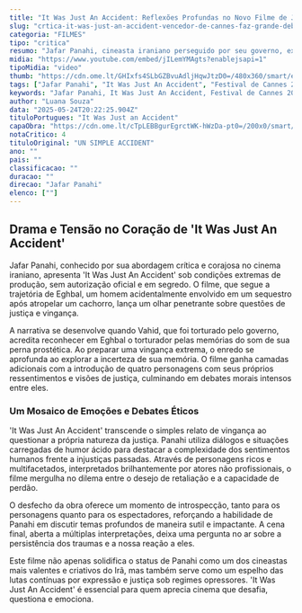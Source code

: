 ```yaml
---
title: "It Was Just An Accident: Reflexões Profundas no Novo Filme de Jafar Panahi Vencedor em Cannes"
slug: "crtica-it-was-just-an-accident-vencedor-de-cannes-faz-grande-debate-moral"
categoria: "FILMES"
tipo: "critica"
resumo: "Jafar Panahi, cineasta iraniano perseguido por seu governo, explora dilemas morais em 'It Was Just An Accident', aclamado no Festival de Cannes 2025."
midia: "https://www.youtube.com/embed/jILemYMAgts?enablejsapi=1"
tipoMidia: "video"
thumb: "https://cdn.ome.lt/GHIxfs4SLbGZBvuAdljHqwJtzD0=/480x360/smart/extras/conteudos/it-was-just-an-accident-critica.jpg"
tags: ["Jafar Panahi", "It Was Just An Accident", "Festival de Cannes 2025", "cinema iraniano", "filme", "injustiça", "vingança", "justiça"]
keywords: "Jafar Panahi, It Was Just An Accident, Festival de Cannes 2025, cinema iraniano, filme, injustiça, vingança, justiça"
author: "Luana Souza"
data: "2025-05-24T20:22:25.904Z"
tituloPortugues: "It Was Just an Accident"
capaObra: "https://cdn.ome.lt/cTpLEBBgurEgrctWK-hWzDa-pt0=/200x0/smart/extras/capas/it-was-just-an-accident-poster.jpg"
notaCritico: 4
tituloOriginal: "UN SIMPLE ACCIDENT"
ano: ""
pais: ""
classificacao: ""
duracao: ""
direcao: "Jafar Panahi"
elenco: [""]
---
```


## Drama e Tensão no Coração de 'It Was Just An Accident'

Jafar Panahi, conhecido por sua abordagem crítica e corajosa no cinema iraniano, apresenta 'It Was Just An Accident' sob condições extremas de produção, sem autorização oficial e em segredo. O filme, que segue a trajetória de Eghbal, um homem acidentalmente envolvido em um sequestro após atropelar um cachorro, lança um olhar penetrante sobre questões de justiça e vingança.

A narrativa se desenvolve quando Vahid, que foi torturado pelo governo, acredita reconhecer em Eghbal o torturador pelas memórias do som de sua perna prostética. Ao preparar uma vingança extrema, o enredo se aprofunda ao explorar a incerteza de sua memória. O filme ganha camadas adicionais com a introdução de quatro personagens com seus próprios ressentimentos e visões de justiça, culminando em debates morais intensos entre eles.

### Um Mosaico de Emoções e Debates Éticos

'It Was Just An Accident' transcende o simples relato de vingança ao questionar a própria natureza da justiça. Panahi utiliza diálogos e situações carregadas de humor ácido para destacar a complexidade dos sentimentos humanos frente a injustiças passadas. Através de personagens ricos e multifacetados, interpretados brilhantemente por atores não profissionais, o filme mergulha no dilema entre o desejo de retaliação e a capacidade de perdão.

O desfecho da obra oferece um momento de introspecção, tanto para os personagens quanto para os espectadores, reforçando a habilidade de Panahi em discutir temas profundos de maneira sutil e impactante. A cena final, aberta a múltiplas interpretações, deixa uma pergunta no ar sobre a persistência dos traumas e a nossa reação a eles.

Este filme não apenas solidifica o status de Panahi como um dos cineastas mais valentes e criativos do Irã, mas também serve como um espelho das lutas contínuas por expressão e justiça sob regimes opressores. 'It Was Just An Accident' é essencial para quem aprecia cinema que desafia, questiona e emociona.